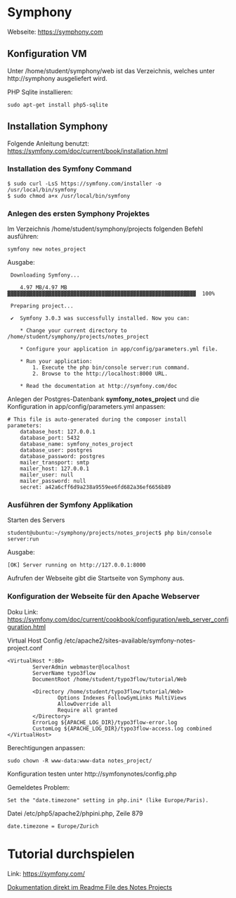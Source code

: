 # Symphony 


Webseite: https://symphony.com

## Konfiguration VM 

Unter /home/student/symphony/web ist das Verzeichnis, welches unter http://symphony ausgeliefert wird. 

PHP Sqlite installieren: 

```
sudo apt-get install php5-sqlite
```



## Installation Symphony 

Folgende Anleitung benutzt: https://symfony.com/doc/current/book/installation.html

### Installation des Symfony Command

```
$ sudo curl -LsS https://symfony.com/installer -o /usr/local/bin/symfony
$ sudo chmod a+x /usr/local/bin/symfony
```

### Anlegen des ersten Symphony Projektes 

Im Verzeichnis /home/student/symphony/projects folgenden Befehl ausführen: 

```
symfony new notes_project
```

Ausgabe: 

```
 Downloading Symfony...

    4.97 MB/4.97 MB ▓▓▓▓▓▓▓▓▓▓▓▓▓▓▓▓▓▓▓▓▓▓▓▓▓▓▓▓▓▓▓▓▓▓▓▓▓▓▓▓▓▓▓▓▓▓▓▓▓▓▓▓▓▓▓▓▓▓▓▓  100%

 Preparing project...

 ✔  Symfony 3.0.3 was successfully installed. Now you can:

    * Change your current directory to /home/student/symphony/projects/notes_project

    * Configure your application in app/config/parameters.yml file.

    * Run your application:
        1. Execute the php bin/console server:run command.
        2. Browse to the http://localhost:8000 URL.

    * Read the documentation at http://symfony.com/doc
```

Anlegen der Postgres-Datenbank **symfony_notes_project** und die Konfiguration in app/config/parameters.yml anpassen:

```
# This file is auto-generated during the composer install
parameters:
    database_host: 127.0.0.1
    database_port: 5432
    database_name: symfony_notes_project
    database_user: postgres
    database_password: postgres
    mailer_transport: smtp
    mailer_host: 127.0.0.1
    mailer_user: null
    mailer_password: null
    secret: a42a6cff6d9a238a9559ee6fd682a36ef6656b89
``` 

### Ausführen der Symfony Applikation 

Starten des Servers

```
student@ubuntu:~/symphony/projects/notes_project$ php bin/console server:run
```

Ausgabe: 

```
[OK] Server running on http://127.0.0.1:8000         
```

Aufrufen der Webseite gibt die Startseite von Symphony aus. 


### Konfiguration der Webseite für den Apache Webserver 

Doku Link: https://symfony.com/doc/current/cookbook/configuration/web_server_configuration.html

Virtual Host Config /etc/apache2/sites-available/symfony-notes-project.conf

```
<VirtualHost *:80>
        ServerAdmin webmaster@localhost
        ServerName typo3flow
        DocumentRoot /home/student/typo3flow/tutorial/Web

        <Directory /home/student/typo3flow/tutorial/Web>
                Options Indexes FollowSymLinks MultiViews
                AllowOverride all
                Require all granted
        </Directory>
        ErrorLog ${APACHE_LOG_DIR}/typo3flow-error.log
        CustomLog ${APACHE_LOG_DIR}/typo3flow-access.log combined
</VirtualHost>
```

Berechtigungen anpassen: 

```
sudo chown -R www-data:www-data notes_project/
```

Konfiguration testen unter http://symfonynotes/config.php

Gemeldetes Problem: 
``` 
Set the "date.timezone" setting in php.ini* (like Europe/Paris).
```

Datei /etc/php5/apache2/phpini.php, Zeile 879

```
date.timezone = Europe/Zurich
```


# Tutorial durchspielen 

Link: https://symfony.com/

[Dokumentation direkt im Readme File des Notes Projects](projects/notes_project/README.md)



